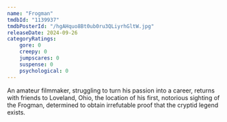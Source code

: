 ```yaml
---
name: "Frogman"
tmdbId: "1139937"
tmdbPosterId: "/hgAHquo8Bt0ub0ru3QLiyrhGltW.jpg"
releaseDate: 2024-09-26
categoryRatings:
    gore: 0
    creepy: 0
    jumpscares: 0
    suspense: 0
    psychological: 0
---
```

An amateur filmmaker, struggling to turn his passion into a career, returns with friends to Loveland, Ohio, the location of his first, notorious sighting of the Frogman, determined to obtain irrefutable proof that the cryptid legend exists.
